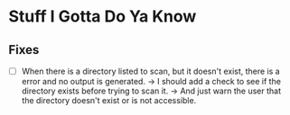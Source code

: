# Stuff I Gotta Do Ya Know


## Fixes
- [ ] When there is a directory listed to scan, but it doesn't exist, there is a error and no output is generated.
  -> I should add a check to see if the directory exists before trying to scan it.
  -> And just warn the user that the directory doesn't exist or is not accessible.
